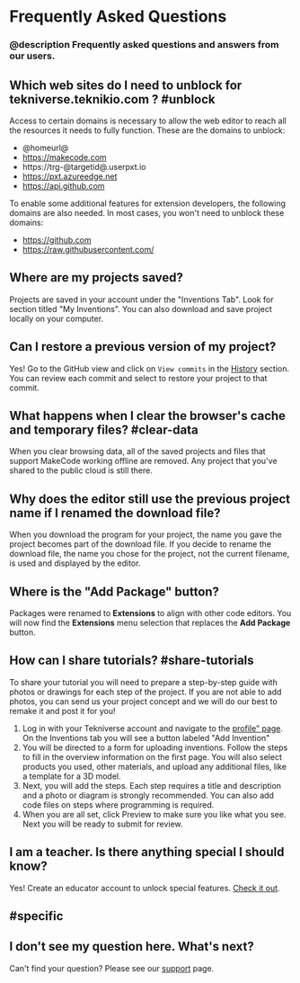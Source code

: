 # Frequently Asked Questions

### @description Frequently asked questions and answers from our users.

## Which web sites do I need to unblock for tekniverse.teknikio.com ? #unblock

Access to certain domains is necessary to allow the web editor to reach all the resources it needs to fully function. These are the domains to unblock:

* @homeurl@
* https://makecode.com
* https://trg-@targetid@.userpxt.io
* https://pxt.azureedge.net
* https://api.github.com

To enable some additional features for extension developers, the following domains are also needed. In most cases, you won't need to unblock these domains:

* https://github.com
* https://raw.githubusercontent.com/

## Where are my projects saved?

Projects are saved in your account under the "Inventions Tab". Look for section titled "My Inventions". You can also download and save project locally on your computer.


## Can I restore a previous version of my project?

Yes! Go to the GitHub view and click on ``View commits`` in the [History](/github/history) section.
You can review each commit and select to restore your project to that commit.


## What happens when I clear the browser's cache and temporary files? #clear-data

When you clear browsing data, all of the saved projects and files that support MakeCode working offline are removed. Any project that you've shared to the public cloud is still there.

<!-- ## Where does a project that I share go? #sharing -->


<!-- ## What are some additional ways I can share projects with teachers and friends? #share-options

* Use the share button to publish your project to the MakeCode cloud. You can send the share URL that's created to anyone.
* The share URL can be pasted into a OneNote page or inserted as an embedded link on a website. In some cases, the link will be automatically expand into a read-only editor view of your project.
* You can save the project and copy it to a class website or to an approved location on the class or school network.
* You can copy code from and paste code into the JavaScript view of the editor. This let's you move code between MakeCode and other applications on your computer or device. -->

## Why does the editor still use the previous project name if I renamed the download file?

When you download the program for your project, the name you gave the project becomes part of the download file. If you decide to rename the download file, the name you chose for the project, not the current filename, is used and displayed by the editor.


## Where is the "Add Package" button?

Packages were renamed to **Extensions** to align with other code editors. You will now find the **Extensions** menu selection that replaces the **Add Package** button.

## How can I share tutorials? #share-tutorials

To share your tutorial you will need to prepare a step-by-step guide with photos or drawings for each step of the project. If you are not able to add photos, you can send us your project concept and we will do our best to remake it and post it for you!

1. Log in with your Tekniverse account and navigate to the [profile" page](https://tekniverse.teknikio.com/profile). On the Inventions tab you will see a button labeled "Add Invention"
2. You will be directed to a form for uploading inventions. Follow the steps to fill in the overview information on the first page. You will also select products you used, other materials, and upload any additional files, like a template for a 3D model.
3. Next, you will add the steps. Each step requires a title and description and a photo or diagram is strongly recommended. You can also add code files on steps where programming is required.
4. When you are all set, click Preview to make sure you like what you see. Next you will be ready to submit for review.



## I am a teacher. Is there anything special I should know?

Yes! Create an educator account to unlock special features. [Check it out](https://tekniverse.teknikio.com/teacher).

<!-- ## How do I choose the folder where my downloaded projects are saved?

Most browsers will let you turn on a setting to require the browser to first ask you where you want to save your files before they are downloaded.

* On Microsoft Edge you open the browser menu and select **Settings**. In the "General" settings pane, scroll down to the **Downloads** section. Turn **ON** the "Ask me what to do with each download" setting.
* In Chrome, you go to the **Settings** item in the browser menu. On the "Settings" page, click on **Advanced** to view more settings. Under the advanced settings find the **Downloads** section. In that section, turn **ON** the "Ask where to save each file before downloading" setting. -->

## #specific

## I don't see my question here. What's next?

Can't find your question? Please see our [support](/support) page.
